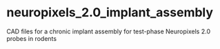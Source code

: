 # neuropixels_2.0_implant_assembly
CAD files for a chronic implant assembly for test-phase Neuropixels 2.0 probes in rodents
